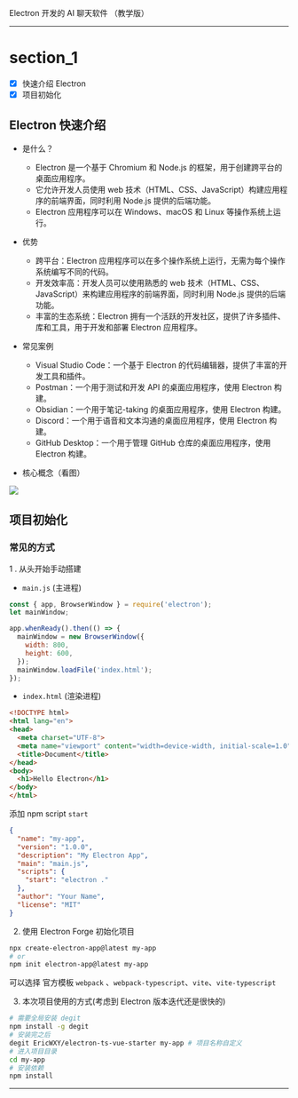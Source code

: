 Electron 开发的 AI 聊天软件 （教学版）

----------------------------------

# section_1

- [x] 快速介绍 Electron
- [x] 项目初始化

## Electron 快速介绍

- 是什么？
  - Electron 是一个基于 Chromium 和 Node.js 的框架，用于创建跨平台的桌面应用程序。
  - 它允许开发人员使用 web 技术（HTML、CSS、JavaScript）构建应用程序的前端界面，同时利用 Node.js 提供的后端功能。
  - Electron 应用程序可以在 Windows、macOS 和 Linux 等操作系统上运行。

- 优势
  - 跨平台：Electron 应用程序可以在多个操作系统上运行，无需为每个操作系统编写不同的代码。
  - 开发效率高：开发人员可以使用熟悉的 web 技术（HTML、CSS、JavaScript）来构建应用程序的前端界面，同时利用 Node.js 提供的后端功能。
  - 丰富的生态系统：Electron 拥有一个活跃的开发社区，提供了许多插件、库和工具，用于开发和部署 Electron 应用程序。

- 常见案例
  - Visual Studio Code：一个基于 Electron 的代码编辑器，提供了丰富的开发工具和插件。
  - Postman：一个用于测试和开发 API 的桌面应用程序，使用 Electron 构建。
  - Obsidian：一个用于笔记-taking 的桌面应用程序，使用 Electron 构建。
  - Discord：一个用于语音和文本沟通的桌面应用程序，使用 Electron 构建。
  - GitHub Desktop：一个用于管理 GitHub 仓库的桌面应用程序，使用 Electron 构建。

- 核心概念（看图）

![](https://cdn.jsdelivr.net/gh/EricWXY/PictureBed_0@master/202509241427239.png)

## 项目初始化

### 常见的方式

1 . 从头开始手动搭建

- `main.js` (主进程)

```javascript
const { app, BrowserWindow } = require('electron');
let mainWindow;

app.whenReady().then(() => {
  mainWindow = new BrowserWindow({
    width: 800,
    height: 600,
  });
  mainWindow.loadFile('index.html');
});
```

- `index.html` (渲染进程)

```html
<!DOCTYPE html>
<html lang="en">
<head>
  <meta charset="UTF-8">
  <meta name="viewport" content="width=device-width, initial-scale=1.0">
  <title>Document</title>
</head>
<body>
  <h1>Hello Electron</h1>
</body>
</html>
```
添加 npm script `start`
```JSON
{
  "name": "my-app",
  "version": "1.0.0",
  "description": "My Electron App",
  "main": "main.js",
  "scripts": {
    "start": "electron ." 
  },
  "author": "Your Name",
  "license": "MIT"
}
```


2. 使用 Electron Forge 初始化项目

```bash
npx create-electron-app@latest my-app
# or
npm init electron-app@latest my-app
```
可以选择 官方模板 `webpack` 、`webpack-typescript`、`vite`、`vite-typescript`


3. 本次项目使用的方式(考虑到 Electron 版本迭代还是很快的)

```bash
# 需要全局安装 degit
npm install -g degit
# 安装完之后
degit EricWXY/electron-ts-vue-starter my-app # 项目名称自定义
# 进入项目目录
cd my-app
# 安装依赖
npm install
```

--------------------------------------------------------
